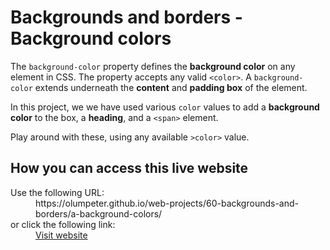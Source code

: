 # Backgrounds and borders - Background colors

The <code>background-color</code> property defines the **background color** on any element in CSS. The property accepts any valid <code>&lt;color&gt;</code>. A <code>background-color</code> extends underneath the **content** and **padding box** of the element. 

In this project, we we have used various <code>color</code> values to add a **background color** to the box, a **heading**, and a <code>&lt;span&gt;</code> element.
    
Play around with these, using any available <code>&gt;color&gt;</code> value.

## How you can access this live website

<dl>
  Use the following URL:
  <dd>
    https://olumpeter.github.io/web-projects/60-backgrounds-and-borders/a-background-colors/
  </dd>
  or click the following link:
  <dd>
    <a href="https://olumpeter.github.io/web-projects/60-backgrounds-and-borders/a-background-colors/">Visit website</a>
  </dd>
</dl>
